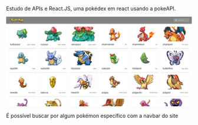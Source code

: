 Estudo de APIs e React.JS, uma pokédex em react usando a pokeAPI.
  
<div>
    <img src="./public/assets/Screenshot_1.png" width="800px"</img> 
</div>


É possível buscar por algum pokémon específico com a navbar do site
